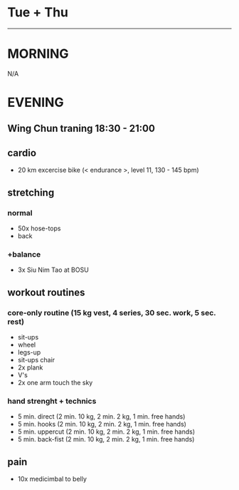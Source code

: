 # Tue + Thu
---
# MORNING
N/A
# EVENING
## Wing Chun traning 18:30 - 21:00
## cardio
* 20 km excercise bike (< endurance >, level 11, 130 - 145 bpm)
## stretching
### normal
* 50x hose-tops
* back
### +balance
* 3x Siu Nim Tao at BOSU
## workout routines
### core-only routine (15 kg vest, 4 series, 30 sec. work, 5 sec. rest)
- sit-ups
- wheel
- legs-up
- sit-ups chair
- 2x plank
- V's
- 2x one arm touch the sky
### hand strenght + technics
* 5 min. direct (2 min. 10 kg, 2 min. 2 kg, 1 min. free hands)
* 5 min. hooks (2 min. 10 kg, 2 min. 2 kg, 1 min. free hands)
* 5 min. uppercut (2 min. 10 kg, 2 min. 2 kg, 1 min. free hands)
* 5 min. back-fist  (2 min. 10 kg, 2 min. 2 kg, 1 min. free hands)
## pain
- 10x medicimbal to belly
